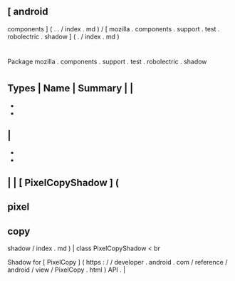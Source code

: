 [
android
-
components
]
(
.
.
/
index
.
md
)
/
[
mozilla
.
components
.
support
.
test
.
robolectric
.
shadow
]
(
.
/
index
.
md
)
#
#
Package
mozilla
.
components
.
support
.
test
.
robolectric
.
shadow
#
#
#
Types
|
Name
|
Summary
|
|
-
-
-
|
-
-
-
|
|
[
PixelCopyShadow
]
(
-
pixel
-
copy
-
shadow
/
index
.
md
)
|
class
PixelCopyShadow
<
br
>
Shadow
for
[
PixelCopy
]
(
https
:
/
/
developer
.
android
.
com
/
reference
/
android
/
view
/
PixelCopy
.
html
)
API
.
|
